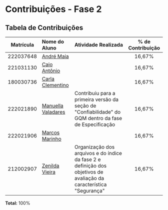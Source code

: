 # Contribuições - Fase 2

## Tabela de Contribuições

| Matrícula | Nome do Aluno                                          | Atividade Realizada                                                                                                 | % de Contribuição |
| :-------: | :----------------------------------------------------- | :------------------------------------------------------------------------------------------------------------------ | :---------------: |
| 222037648 | [André Maia](http://github.com/andre-maia51)           |                                                                                                                     |      16,67%       |
| 221031130 | [Caio Antônio](https://github.com/Caio-Antonio)        |                                                                                                                     |      16,67%       |
| 180030736 | [Carla Clementino](https://github.com/ccarlaa)         |                                                                                                                     |      16,67%       |
| 222021890 | [Manuella Valadares](https://github.com/manuvaladares) | Contribuiu para a primeira versão da seção de "Confiabilidade" do GQM dentro da fase de Especificação               |      16,67%       |
| 222021906 | [Marcos Marinho](https://github.com/devMarcosVM)       |                                                                                                                     |      16,67%       |
| 212002907 | [Zenilda Vieira](https://github.com/ZenildaVieira)     | Organização dos arquivos e do índice da fase 2 e definição dos objetivos de avaliação da característica "Segurança" |      16,67%       |

**Total:** 100%
